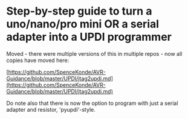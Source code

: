 # Step-by-step guide to turn a uno/nano/pro mini OR a serial adapter into a UPDI programmer

Moved - there were multiple versions of this in multiple repos - now all copies have moved here:

[https://github.com/SpenceKonde/AVR-Guidance/blob/master/UPDI/jtag2updi.md](https://github.com/SpenceKonde/AVR-Guidance/blob/master/UPDI/jtag2updi.md)

Do note also that there is now the option to program with just a serial adapter and resistor, 'pyupdi'-style.
